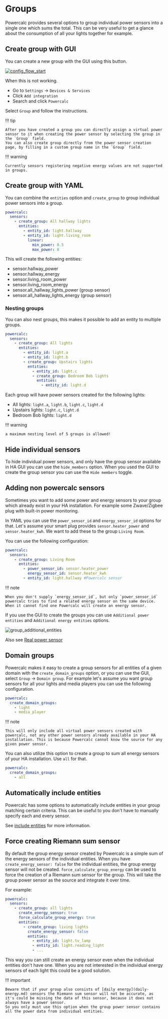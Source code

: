 # Groups

Powercalc provides several options to group individual power sensors into a single one which sums the total.
This can be very useful to get a glance about the consumption of all your lights together for example.

## Create group with GUI

You can create a new group with the GUI using this button.

[![config_flow_start](https://my.home-assistant.io/badges/config_flow_start.svg)](https://my.home-assistant.io/redirect/config_flow_start/?domain=powercalc)

When this is not working.

- Go to `Settings` -> `Devices & Services`
- Click `Add integration`
- Search and click `Powercalc`

Select `Group` and follow the instructions.

!!! tip

    After you have created a group you can directly assign a virtual power sensor to it when creating the power sensor by selecting the group in the `Group` field.
    You can also create group directly from the power sensor creation page, by filling in a custom group name in the `Group` field.

!!! warning

    Currently sensors registering negative energy values are not supported in groups.

## Create group with YAML

You can combine the `entities` option and `create_group` to group individual power sensors into a group.

```yaml
powercalc:
  sensors:
    - create_group: All hallway lights
      entities:
        - entity_id: light.hallway
        - entity_id: light.living_room
          linear:
            min_power: 0.5
            max_power: 8
```

This will create the following entities:

- sensor.hallway_power
- sensor.hallway_energy
- sensor.living_room_power
- sensor.living_room_energy
- sensor.all_hallway_lights_power (group sensor)
- sensor.all_hallway_lights_energy (group sensor)

### Nesting groups

You can also nest groups, this makes it possible to add an entity to multiple groups.

```yaml
powercalc:
  sensors:
    - create_group: All lights
      entities:
        - entity_id: light.a
        - entity_id: light.b
        - create_group: Upstairs lights
          entities:
            - entity_id: light.c
            - create_group: Bedroom Bob lights
              entities:
                - entity_id: light.d
```

Each group will have power sensors created for the following lights:

- All lights: `light.a`, `light.b`, `light.c`, `light.d`
- Upstairs lights: `light.c`, `light.d`
- Bedroom Bob lights: `light.d`

!!! warning

    a maximum nesting level of 5 groups is allowed!

## Hide individual sensors

To hide individual power sensors, and only have the group sensor available in HA GUI you can use the `hide_members` option.
When you used the GUI to create the group sensor you can use the `Hide members` toggle.

## Adding non powercalc sensors

Sometimes you want to add some power and energy sensors to your group which already exist in your HA installation.
For example some Zwave/Zigbee plug with built-in power monitoring.

In YAML you can use the `power_sensor_id` and `energy_sensor_id` options for that.
Let's assume your smart plug provides `sensor.heater_power` and `sensor.heater_kwh`. We want to add these to the group `Living Room`.

You can use the following configuration:

```yaml
powercalc:
  sensors:
    - create_group: Living Room
      entities:
        - power_sensor_id: sensor.heater_power
          energy_sensor_id: sensor.heater_kwh
        - entity_id: light.hallway #Powercalc sensor
```

!!! note

    When you don't supply `energy_sensor_id`, but only `power_sensor_id` powercalc tries to find a related energy sensor on the same device.
    When it cannot find one Powercalc will create an energy sensor.

If you use the GUI to create the groups you can use `Additional power entities` and `Additional energy entities` options.

![group_additional_entities](../img/group_additional_entities.png)

Also see [Real power sensor](real-power-sensor.md)

## Domain groups

Powercalc makes it easy to create a group sensors for all entities of a given domain with the `create_domain_groups` option, or you can use the GUI, select `Group` -> `Domain group`.
For example let's assume you want group sensors for all your lights and media players you can use the following configuration.

```yaml
powercalc:
  create_domain_groups:
    - light
    - media_player
```

!!! note

    This will only include all virtual power sensors created with powercalc, not any other power sensors already available in your HA installation. This is because Powercalc cannot know the source for any given power sensor.

You can also utilize this option to create a group to sum all energy sensors of your HA installation. Use `all` for that.

```yaml
powercalc:
  create_domain_groups:
    - all
```

## Automatically include entities

Powercalc has some options to automatically include entities in your group matching certain criteria.
This can be useful to you don't have to manually specify each and every sensor.

See [include entities](group/include-entities.md) for more information.

## Force creating Riemann sum sensor

By default the group energy sensor created by Powercalc is a simple sum of the energy sensors of the individual entities.
When you have `create_energy_sensor: false` for the individual entities, the group energy sensor will not be created.
`force_calculate_group_energy` can be used to force the creation of a Riemann sum sensor for the group. This will take the group power sensor as the source and integrate it over time.

For example:

```yaml
powercalc:
  sensors:
    - create_group: all lights
      create_energy_sensor: true
      force_calculate_group_energy: true
      entities:
        - create_group: living lights
          create_energy_sensor: false
          entities:
            - entity_id: light.tv_lamp
            - entity_id: light.reading_light
            - ...
```

This way you can still create an energy sensor even when the individual entities don't have one.
When you are not interested in the individual energy sensors of each light this could be a good solution.

!!! important

    Beware that if your group also consists of [daily energy](daily-energy.md) sensors the Riemann sum sensor will not be accurate, as it's could be missing the data of this sensor, because it does not always have a power sensor.
    So you only must use this option when the group power sensor contains all the power data from individual entities.
